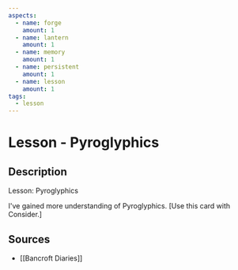 ```yaml
---
aspects: 
  - name: forge
    amount: 1
  - name: lantern
    amount: 1
  - name: memory
    amount: 1
  - name: persistent
    amount: 1
  - name: lesson
    amount: 1
tags:
  - lesson
---
```


# Lesson - Pyroglyphics

## Description
Lesson: Pyroglyphics

I've gained more understanding of Pyroglyphics. [Use this card with Consider.]
## Sources
- [[Bancroft Diaries]]
